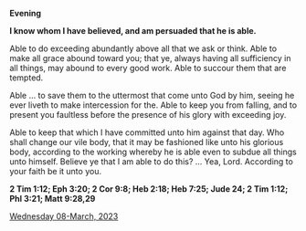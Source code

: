 **Evening**

**I know whom I have believed, and am persuaded that he is able.**
 
Able to do exceeding abundantly above all that we ask or think. Able to make all grace abound toward you; that ye, always having all sufficiency in all things, may abound to every good work. Able to succour them that are tempted.
 
Able ... to save them to the uttermost that come unto God by him, seeing he ever liveth to make intercession for the. Able to keep you from falling, and to present you faultless before the presence of his glory with exceeding joy.
 
Able to keep that which I have committed unto him against that day. Who shall change our vile body, that it may be fashioned like unto his glorious body, according to the working whereby he is able even to subdue all things unto himself. Believe ye that I am able to do this? ... Yea, Lord. According to your faith be it unto you.  

**2 Tim 1:12; Eph 3:20; 2 Cor 9:8; Heb 2:18; Heb 7:25; Jude 24; 2 Tim 1:12; Phl 3:21; Matt 9:28,29**

[Wednesday 08-March, 2023](https://t.me/daily_light)
